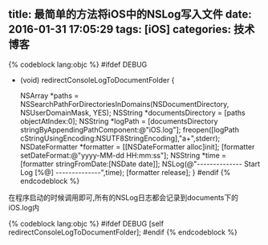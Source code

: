title: 最简单的方法将iOS中的NSLog写入文件
date: 2016-01-31 17:05:29
tags: [iOS]
categories: 技术博客
---

{% codeblock lang:objc %}
#ifdef DEBUG
- (void) redirectConsoleLogToDocumentFolder {
    
    NSArray *paths = NSSearchPathForDirectoriesInDomains(NSDocumentDirectory, NSUserDomainMask, YES);
    NSString *documentsDirectory = [paths objectAtIndex:0];
    NSString *logPath = [documentsDirectory stringByAppendingPathComponent:@"iOS.log"];
    freopen([logPath cStringUsingEncoding:NSUTF8StringEncoding],"a+",stderr);
    NSDateFormatter *formatter = [[NSDateFormatter alloc]init];
    [formatter setDateFormat:@"yyyy-MM-dd HH:mm:ss"];
    NSString *time = [formatter stringFromDate:[NSDate date]];
    NSLog(@"-------------- Start Log [%@] --------------",time);
    [formatter release];
}
#endif
{% endcodeblock %}

在程序启动的时候调用即可,所有的NSLog日志都会记录到documents下的iOS.log内

{% codeblock lang:objc %}
#ifdef DEBUG
[self redirectConsoleLogToDocumentFolder]; 
#endif
{% endcodeblock %}